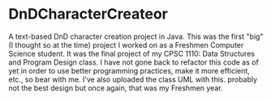 # DnDCharacterCreateor
A text-based DnD character creation project in Java. 
This was the first "big" (I thought so at the time) project I worked on as a Freshmen Computer Science student. It was the final project of my
CPSC 1110: Data Structures and Program Design class. I have not gone back to refactor this code as of yet in order to use better programming practices, make it more efficient, etc., so bear with me. I've also uploaded the class UML with this. probably not the best design but once again, that was my Freshmen year. 
